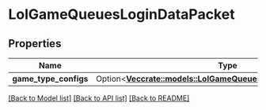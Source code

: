 # LolGameQueuesLoginDataPacket

## Properties

Name | Type | Description | Notes
------------ | ------------- | ------------- | -------------
**game_type_configs** | Option<[**Vec<crate::models::LolGameQueuesQueueGameTypeConfig>**](LolGameQueuesQueueGameTypeConfig.md)> |  | [optional]

[[Back to Model list]](../README.md#documentation-for-models) [[Back to API list]](../README.md#documentation-for-api-endpoints) [[Back to README]](../README.md)


